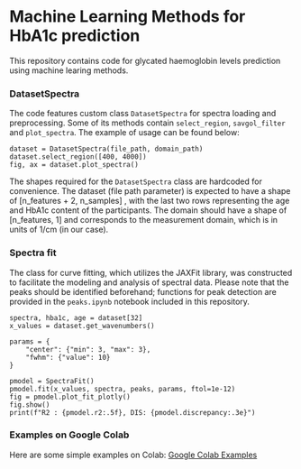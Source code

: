 # Machine Learning Methods for HbA1c prediction
This repository contains code for glycated haemoglobin levels prediction using machine learing methods.

### DatasetSpectra
The code features custom class `DatasetSpectra` for spectra loading and preprocessing. Some of its methods contain `select_region`, `savgol_filter` and `plot_spectra`.
The example of usage can be found below:
```
dataset = DatasetSpectra(file_path, domain_path)
dataset.select_region([400, 4000])
fig, ax = dataset.plot_spectra()
```
The shapes required for the `DatasetSpectra` class are hardcoded for convenience. The dataset (file path parameter) is expected to have a shape of [n_features + 2, n_samples] , with the last two rows representing the age and HbA1c content of the participants. The domain should have a shape of [n_features, 1] and corresponds to the measurement domain, which is in units of 1/cm (in our case).
### Spectra fit
The class for curve fitting, which utilizes the JAXFit library, was constructed to facilitate the modeling and analysis of spectral data.
Please note that the peaks should be identified beforehand; functions for peak detection are provided in the `peaks.ipynb` notebook included in this repository.
```
spectra, hba1c, age = dataset[32]
x_values = dataset.get_wavenumbers()

params = {
    "center": {"min": 3, "max": 3},
    "fwhm": {"value": 10}
}

pmodel = SpectraFit()
pmodel.fit(x_values, spectra, peaks, params, ftol=1e-12)
fig = pmodel.plot_fit_plotly()
fig.show()
print(f"R2 : {pmodel.r2:.5f}, DIS: {pmodel.discrepancy:.3e}")
```
### Examples on Google Colab

Here are some simple examples on Colab: [Google Colab Examples](https://colab.research.google.com/drive/1qpJxO0BUHP2cI3RBplI76r7Ra5AAwCYI?usp=sharing)